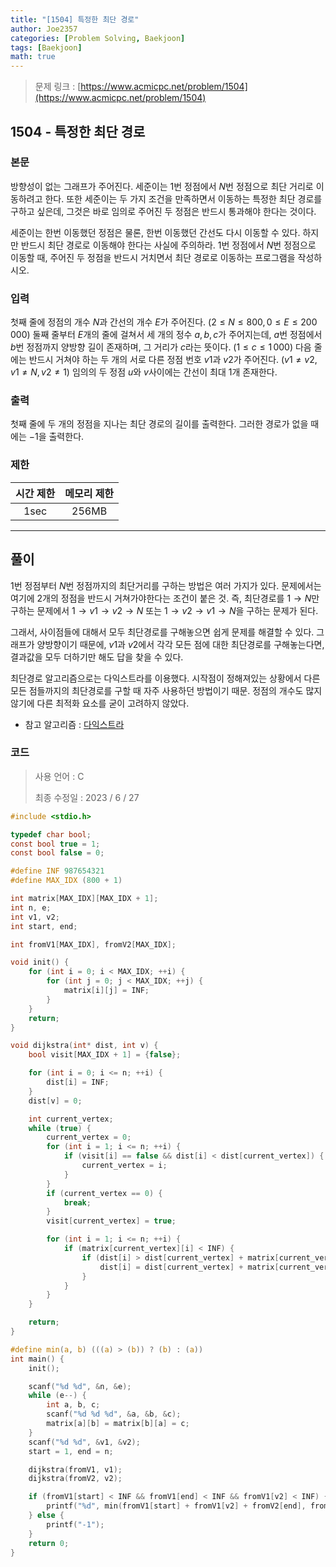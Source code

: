 ```yaml
---
title: "[1504] 특정한 최단 경로"
author: Joe2357
categories: [Problem Solving, Baekjoon]
tags: [Baekjoon]
math: true
---
```


> 문제 링크 : [https://www.acmicpc.net/problem/1504](https://www.acmicpc.net/problem/1504)



## 1504 - 특정한 최단 경로

### 본문

방향성이 없는 그래프가 주어진다. 세준이는 $1$번 정점에서 $N$번 정점으로 최단 거리로 이동하려고 한다. 또한 세준이는 두 가지 조건을 만족하면서 이동하는 특정한 최단 경로를 구하고 싶은데, 그것은 바로 임의로 주어진 두 정점은 반드시 통과해야 한다는 것이다.

세준이는 한번 이동했던 정점은 물론, 한번 이동했던 간선도 다시 이동할 수 있다. 하지만 반드시 최단 경로로 이동해야 한다는 사실에 주의하라. $1$번 정점에서 $N$번 정점으로 이동할 때, 주어진 두 정점을 반드시 거치면서 최단 경로로 이동하는 프로그램을 작성하시오.



### 입력

첫째 줄에 정점의 개수 $N$과 간선의 개수 $E$가 주어진다. ($2 \leq N \leq 800, 0\leq E \leq 200\,000$) 둘째 줄부터 $E$개의 줄에 걸쳐서 세 개의 정수 $a, b, c$가 주어지는데, $a$번 정점에서 $b$번 정점까지 양방향 길이 존재하며, 그 거리가 $c$라는 뜻이다. ($1 \leq c \leq 1\,000$) 다음 줄에는 반드시 거쳐야 하는 두 개의 서로 다른 정점 번호 $v1$과 $v2$가 주어진다. ($v1 \neq v2, v1 \neq N, v2 \neq 1$) 임의의 두 정점 $u$와 $v$사이에는 간선이 최대 1개 존재한다.



### 출력

첫째 줄에 두 개의 정점을 지나는 최단 경로의 길이를 출력한다. 그러한 경로가 없을 때에는 $-1$을 출력한다.



### 제한

| 시간 제한 | 메모리 제한 |
| :-------: | :---------: |
|   1sec    |    256MB    |

---



## 풀이

$1$번 정점부터 $N$번 정점까지의 최단거리를 구하는 방법은 여러 가지가 있다. 문제에서는 여기에 2개의 정점을 반드시 거쳐가야한다는 조건이 붙은 것. 즉, 최단경로를 $1 \rightarrow N$만 구하는 문제에서 $1 \rightarrow v1 \rightarrow v2 \rightarrow N$ 또는 $1 \rightarrow v2 \rightarrow v1 \rightarrow N$을 구하는 문제가 된다.

그래서, 사이점들에 대해서 모두 최단경로를 구해놓으면 쉽게 문제를 해결할 수 있다. 그래프가 양방향이기 때문에, $v1$과 $v2$에서 각각 모든 점에 대한 최단경로를 구해놓는다면, 결과값을 모두 더하기만 해도 답을 찾을 수 있다.

최단경로 알고리즘으로는 다익스트라를 이용했다. 시작점이 정해져있는 상황에서 다른 모든 점들까지의 최단경로를 구할 때 자주 사용하던 방법이기 때문. 정점의 개수도 많지 않기에 다른 최적화 요소를 굳이 고려하지 않았다.

- 참고 알고리즘 : [다익스트라](https://joe2357.github.io/posts/Dijkstra/)

  

### 코드

> 사용 언어 : C  
>
> 최종 수정일 : 2023 / 6 / 27

```c
#include <stdio.h>

typedef char bool;
const bool true = 1;
const bool false = 0;

#define INF 987654321
#define MAX_IDX (800 + 1)

int matrix[MAX_IDX][MAX_IDX + 1];
int n, e;
int v1, v2;
int start, end;

int fromV1[MAX_IDX], fromV2[MAX_IDX];

void init() {
    for (int i = 0; i < MAX_IDX; ++i) {
        for (int j = 0; j < MAX_IDX; ++j) {
            matrix[i][j] = INF;
        }
    }
    return;
}

void dijkstra(int* dist, int v) {
    bool visit[MAX_IDX + 1] = {false};

    for (int i = 0; i <= n; ++i) {
        dist[i] = INF;
    }
    dist[v] = 0;

    int current_vertex;
    while (true) {
        current_vertex = 0;
        for (int i = 1; i <= n; ++i) {
            if (visit[i] == false && dist[i] < dist[current_vertex]) {
                current_vertex = i;
            }
        }
        if (current_vertex == 0) {
            break;
        }
        visit[current_vertex] = true;

        for (int i = 1; i <= n; ++i) {
            if (matrix[current_vertex][i] < INF) {
                if (dist[i] > dist[current_vertex] + matrix[current_vertex][i]) {
                    dist[i] = dist[current_vertex] + matrix[current_vertex][i];
                }
            }
        }
    }

    return;
}

#define min(a, b) (((a) > (b)) ? (b) : (a))
int main() {
    init();

    scanf("%d %d", &n, &e);
    while (e--) {
        int a, b, c;
        scanf("%d %d %d", &a, &b, &c);
        matrix[a][b] = matrix[b][a] = c;
    }
    scanf("%d %d", &v1, &v2);
    start = 1, end = n;

    dijkstra(fromV1, v1);
    dijkstra(fromV2, v2);

    if (fromV1[start] < INF && fromV1[end] < INF && fromV1[v2] < INF) {
        printf("%d", min(fromV1[start] + fromV1[v2] + fromV2[end], fromV2[start] + fromV1[v2] + fromV1[end]));
    } else {
        printf("-1");
    }
    return 0;
}
```

